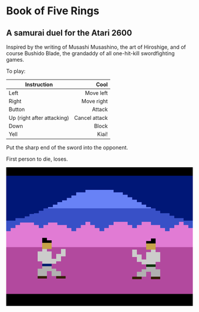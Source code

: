 # Book of Five Rings
## A samurai duel for the Atari 2600
Inspired by the writing of Musashi Musashino, the art of Hiroshige, and of course Bushido Blade, the grandaddy of all one-hit-kill swordfighting games.

To play:

| Instruction        | Cool  |
| ------------- | -----:|
| Left      | Move left |
| Right      | Move right |
| Button | Attack |
| Up (right after attacking)| Cancel attack |
| Down | Block |
| Yell | Kiai! |

Put the sharp end of the sword into the opponent. 

First person to die, loses.

[![Play Book of Five Rings in your browser](Screenshot.png)](https://javatari.org?ROM=https://github.com/dmanning23/MountFuji2600/blob/main/BookOfFiveRings.bin)
